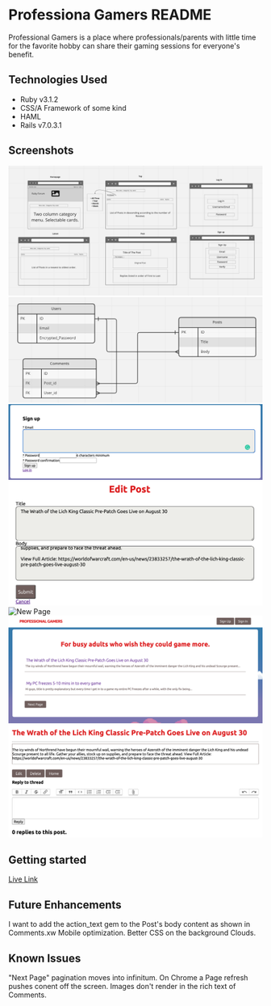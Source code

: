 # Professiona Gamers README

Professional Gamers is a place where professionals/parents with little time for the favorite hobby can share their gaming sessions for everyone's benefit.

## Technologies Used

- Ruby v3.1.2 
- CSS/A Framework of some kind 
- HAML 
- Rails v7.0.3.1 


## Screenshots
![Wireframes](./wireframes.png)
![ERD](./erd.png)
![Authentication](./authentication.png)
![Edit Page](./edit_page.png)
![New Page](./new_page.png)
![Index Page](./index.png)
![Show PAge](./show_page.png)
## Getting started
[Live Link](https://professional-gamers.herokuapp.com)
## Future Enhancements
I want to add the action_text gem to the Post's body content as shown in Comments.xw
Mobile optimization.
Better CSS on the background Clouds.
## Known Issues
"Next Page" pagination moves into infinitum.
On Chrome a Page refresh pushes conent off the screen.
Images don't render in the rich text of Comments.

